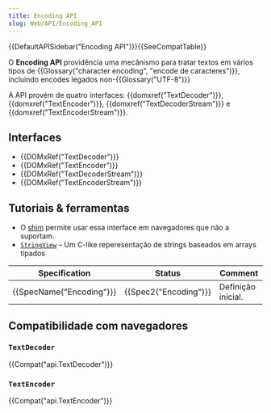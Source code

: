 ```yaml
---
title: Encoding API
slug: Web/API/Encoding_API
---
```

{{DefaultAPISidebar("Encoding API")}}{{SeeCompatTable}}

O **Encoding API** providência uma mecânismo para tratar textos em vários tipos de {{Glossary("character encoding", "encode de caracteres")}}, incluindo encodes legados non-{{Glossary("UTF-8")}}

A API provém de quatro interfaces: {{domxref("TextDecoder")}}, {{domxref("TextEncoder")}}, {{domxref("TextDecoderStream")}} e {{domxref("TextEncoderStream")}}.

## Interfaces

- {{DOMxRef("TextDecoder")}}
- {{DOMxRef("TextEncoder")}}
- {{DOMxRef("TextDecoderStream")}}
- {{DOMxRef("TextEncoderStream")}}

## Tutoriais & ferramentas

- O [shim](http://code.google.com/p/stringencoding/) permite usar essa interface em navegadores que não a suportam.
- [`StringView`](/pt-BR/Add-ons/Code_snippets/StringView) – Um C-like reperesentação de strings baseados em arrays tipados

| Specification                    | Status                       | Comment            |
| -------------------------------- | ---------------------------- | ------------------ |
| {{SpecName("Encoding")}} | {{Spec2("Encoding")}} | Definição inicial. |

## Compatibilidade com navegadores

### `TextDecoder`

{{Compat("api.TextDecoder")}}

### `TextEncoder`

{{Compat("api.TextEncoder")}}
